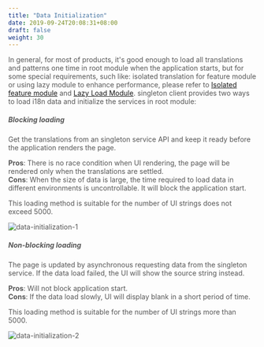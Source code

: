 ```yaml
---
title: "Data Initialization"
date: 2019-09-24T20:08:31+08:00
draft: false
weight: 30
---
```



In general, for most of products, it's good enough to load all translations and patterns one time in root module when the application starts, but for some special requirements, such like: isolated translation for feature module or using lazy module to enhance performance, please refer to [Isolated feature module](../isolated-feature-module) and [Lazy Load Module](../lazy-load-module). singleton client provides two ways to load i18n data and initialize the services in root module:

##### **Blocking loading**

Get the translations from an singleton service API and keep it ready before the application renders the page.


**Pros**: There is no race condition when UI rendering, the page will be rendered only when the translations are settled. <br/>
**Cons**: When the size of data is large, the time required to load data in different environments is uncontrollable. It will block the application start.


This loading method is suitable for the number of UI strings does not exceed 5000.

![data-initialization-1](https://github.com/zmengjiao/singleton/raw/website/content/en/images/data-initialization/data-initialization-1.png)


##### **Non-blocking loading**

The page is updated by asynchronous requesting data from the singleton service. If the data load failed, the UI will show the source string instead.

**Pros**: Will not block application start.<br/>
**Cons**: If the data load slowly, UI will display blank in a short period of time.


This loading method is suitable for the number of UI strings more than 5000.

![data-initialization-2](https://github.com/zmengjiao/singleton/raw/website/content/en/images/data-initialization/data-initialization-2.png)


<style>
    html {
        font-family: Metropolis;
        color: #575757;
    }
    section strong {
        font-weight: 400;
    }
    section p>strong {
        font-weight: 600;
    }
</style>